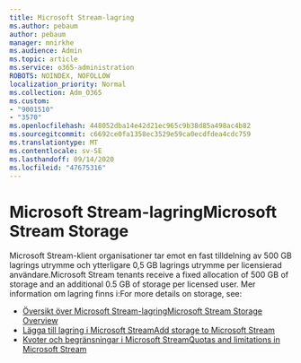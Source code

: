 ```yaml
---
title: Microsoft Stream-lagring
ms.author: pebaum
author: pebaum
manager: mnirkhe
ms.audience: Admin
ms.topic: article
ms.service: o365-administration
ROBOTS: NOINDEX, NOFOLLOW
localization_priority: Normal
ms.collection: Adm_O365
ms.custom:
- "9001510"
- "3570"
ms.openlocfilehash: 448052dba14e42d21ec965c9b38d85a498ac4b82
ms.sourcegitcommit: c6692ce0fa1358ec3529e59ca0ecdfdea4cdc759
ms.translationtype: MT
ms.contentlocale: sv-SE
ms.lasthandoff: 09/14/2020
ms.locfileid: "47675316"
---
```

# <a name="microsoft-stream-storage"></a><span data-ttu-id="cceee-102">Microsoft Stream-lagring</span><span class="sxs-lookup"><span data-stu-id="cceee-102">Microsoft Stream Storage</span></span>

<span data-ttu-id="cceee-103">Microsoft Stream-klient organisationer tar emot en fast tilldelning av 500 GB lagrings utrymme och ytterligare 0,5 GB lagrings utrymme per licensierad användare.</span><span class="sxs-lookup"><span data-stu-id="cceee-103">Microsoft Stream tenants receive a fixed allocation of 500 GB of storage and an additional 0.5 GB of storage per licensed user.</span></span>
<span data-ttu-id="cceee-104">Mer information om lagring finns i:</span><span class="sxs-lookup"><span data-stu-id="cceee-104">For more details on storage, see:</span></span>

- [<span data-ttu-id="cceee-105">Översikt över Microsoft Stream-lagring</span><span class="sxs-lookup"><span data-stu-id="cceee-105">Microsoft Stream Storage Overview</span></span>](https://docs.microsoft.com/stream/license-overview#storage)
- [<span data-ttu-id="cceee-106">Lägga till lagring i Microsoft Stream</span><span class="sxs-lookup"><span data-stu-id="cceee-106">Add storage to Microsoft Stream</span></span>](https://docs.microsoft.com/stream/storage-add-on)
- [<span data-ttu-id="cceee-107">Kvoter och begränsningar i Microsoft Stream</span><span class="sxs-lookup"><span data-stu-id="cceee-107">Quotas and limitations in Microsoft Stream</span></span>](https://docs.microsoft.com/stream/quotas-and-limitations)
